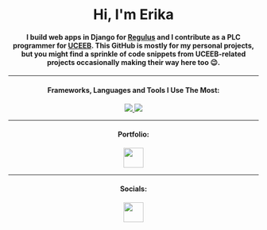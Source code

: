 <h1 align="center">Hi, I'm Erika </h1>

<div align="center">
  <h4>I build web apps in Django for <a href="https://www.regulus.cz/" target="_blank" rel="noreferrer">Regulus</a> and I contribute as a PLC programmer for <a href="https://www.uceeb.cz/" target="_blank" rel="noreferrer">UCEEB</a>. This GitHub is mostly for my personal projects, but you might find a sprinkle of code snippets from UCEEB-related projects occasionally making their way here too 😉. </h4>
</div>

---

<h4 align="center"> Frameworks, Languages and Tools I Use The Most:</h4>
<p align="center">
  <a href="https://skillicons.dev">
    <img src="https://skillicons.dev/icons?i=django,py,sqlite,nginx,linux,bash,neovim,git,js,css,html,md,react,ts,nodejs" />
    <img src="https://skillicons.dev/icons?i=vscode,vscodium,docker" />
  </a>
</p>

---

<h4 align="center">Portfolio:</h4>
<p align="center">
  <a href="https://langeeri.github.io/"> <img src="https://skillicons.dev/icons?i=github" width="40" height="40"/></a>
</p>

---
<h4 align="center">Socials:</h4>
<p align="center">
  <a href="https://www.linkedin.com/in/erika-langerov%C3%A1-35060b1b2/"> <img src="https://skillicons.dev/icons?i=linkedin" width="40" height="40"/></a>
</p>


